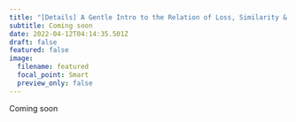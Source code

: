 ```yaml
---
title: "[Details] A Gentle Intro to the Relation of Loss, Similarity & Distance"
subtitle: Coming soon
date: 2022-04-12T04:14:35.501Z
draft: false
featured: false
image:
  filename: featured
  focal_point: Smart
  preview_only: false
---
```

Coming soon